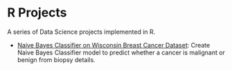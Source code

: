 # R Projects
A series of Data Science projects implemented in R.
- [Naive Bayes Classifier on Wisconsin Breast Cancer Dataset](https://github.com/richardcsuwandi/r-projects/blob/master/Naive%20Bayes%20Classifier%20on%20Wisconsin%20Breast%20Cancer%20Dataset.md): Create Naive Bayes Classifier model to predict whether a cancer is malignant or benign from biopsy details.
